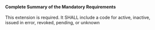 #### Complete Summary of the Mandatory Requirements

This extension is required. It SHALL include a code for active, inactive, issued in error, revoked, pending, or unknown